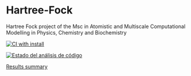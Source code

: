 # Hartree-Fock 
Hartree Fock project of the Msc in Atomistic and Multiscale Computational Modelling in Physics, Chemistry and Biochemistry

[![CI with install](https://github.com/Asureda/hartree_fock/actions/workflows/ci_install.yml/badge.svg)](https://github.com/Asureda/hartree_fock/actions/workflows/ci_install.yml)

[![Estado del análisis de código](https://img.shields.io/github/workflow/status/Asureda/hartree_fock/CodeQL?label=Code%20Scanning)](https://github.com/Asureda/hartree_fock/security/code-scanning)


[Results summary](report/Alexandre_Sureda_Informe_EE.pdf)






